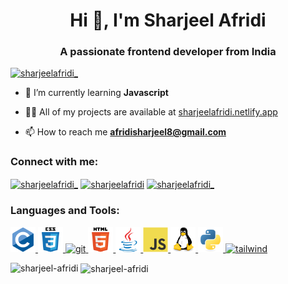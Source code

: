 <h1 align="center">Hi 👋, I'm Sharjeel Afridi</h1>
<h3 align="center">A passionate frontend developer from India</h3>

<p align="left"> <a href="https://twitter.com/sharjeelafridi_" target="blank"><img src="https://img.shields.io/twitter/follow/sharjeelafridi_?logo=twitter&style=for-the-badge" alt="sharjeelafridi_" /></a> </p>

- 🌱 I’m currently learning **Javascript**

- 👨‍💻 All of my projects are available at [sharjeelafridi.netlify.app](sharjeelafridi.netlify.app)

- 📫 How to reach me **afridisharjeel8@gmail.com**

<h3 align="left">Connect with me:</h3>
<p align="left">
<a href="https://twitter.com/sharjeelafridi_" target="blank"><img align="center" src="https://raw.githubusercontent.com/rahuldkjain/github-profile-readme-generator/master/src/images/icons/Social/twitter.svg" alt="sharjeelafridi_" height="30" width="40" /></a>
<a href="https://linkedin.com/in/sharjeelafridi" target="blank"><img align="center" src="https://raw.githubusercontent.com/rahuldkjain/github-profile-readme-generator/master/src/images/icons/Social/linked-in-alt.svg" alt="sharjeelafridi" height="30" width="40" /></a>
<a href="https://instagram.com/sharjeelafridi_" target="blank"><img align="center" src="https://raw.githubusercontent.com/rahuldkjain/github-profile-readme-generator/master/src/images/icons/Social/instagram.svg" alt="sharjeelafridi_" height="30" width="40" /></a>
</p>

<h3 align="left">Languages and Tools:</h3>
<p align="left"> <a href="https://www.cprogramming.com/" target="_blank" rel="noreferrer"> <img src="https://raw.githubusercontent.com/devicons/devicon/master/icons/c/c-original.svg" alt="c" width="40" height="40"/> </a> <a href="https://www.w3schools.com/css/" target="_blank" rel="noreferrer"> <img src="https://raw.githubusercontent.com/devicons/devicon/master/icons/css3/css3-original-wordmark.svg" alt="css3" width="40" height="40"/> </a> <a href="https://git-scm.com/" target="_blank" rel="noreferrer"> <img src="https://www.vectorlogo.zone/logos/git-scm/git-scm-icon.svg" alt="git" width="40" height="40"/> </a> <a href="https://www.w3.org/html/" target="_blank" rel="noreferrer"> <img src="https://raw.githubusercontent.com/devicons/devicon/master/icons/html5/html5-original-wordmark.svg" alt="html5" width="40" height="40"/> </a> <a href="https://www.java.com" target="_blank" rel="noreferrer"> <img src="https://raw.githubusercontent.com/devicons/devicon/master/icons/java/java-original.svg" alt="java" width="40" height="40"/> </a> <a href="https://developer.mozilla.org/en-US/docs/Web/JavaScript" target="_blank" rel="noreferrer"> <img src="https://raw.githubusercontent.com/devicons/devicon/master/icons/javascript/javascript-original.svg" alt="javascript" width="40" height="40"/> </a> <a href="https://www.linux.org/" target="_blank" rel="noreferrer"> <img src="https://raw.githubusercontent.com/devicons/devicon/master/icons/linux/linux-original.svg" alt="linux" width="40" height="40"/> </a> <a href="https://www.python.org" target="_blank" rel="noreferrer"> <img src="https://raw.githubusercontent.com/devicons/devicon/master/icons/python/python-original.svg" alt="python" width="40" height="40"/> </a> <a href="https://tailwindcss.com/" target="_blank" rel="noreferrer"> <img src="https://www.vectorlogo.zone/logos/tailwindcss/tailwindcss-icon.svg" alt="tailwind" width="40" height="40"/> </a> </p>

<p><img align="left" src="https://github-readme-stats.vercel.app/api/top-langs?username=sharjeel-afridi&show_icons=true&locale=en&layout=compact" alt="sharjeel-afridi" /></p>

<p>&nbsp;<img align="center" src="https://github-readme-stats.vercel.app/api?username=sharjeel-afridi&show_icons=true&locale=en" alt="sharjeel-afridi" /></p>
